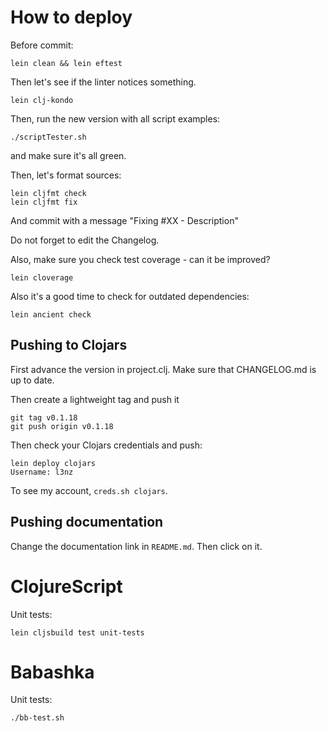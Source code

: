 # How to deploy

Before commit:

	lein clean && lein eftest

Then let's see if the linter notices something.

	lein clj-kondo

Then, run the  new version with all script examples:

	./scriptTester.sh

and make sure it's all green.

Then, let's format sources:

	lein cljfmt check
	lein cljfmt fix

And commit with a message "Fixing #XX - Description"

Do not forget to edit the Changelog.

Also, make sure you check test coverage - can it be improved?

	lein cloverage

Also it's a good time to check for outdated dependencies:

	lein ancient check


## Pushing to Clojars

First advance the version in project.clj. Make sure that CHANGELOG.md is up to date.

Then create a lightweight tag and push it

	git tag v0.1.18
 	git push origin v0.1.18


Then check your Clojars credentials and push:

	lein deploy clojars
	Username: l3nz
	

To see my account, `creds.sh clojars`.

## Pushing documentation

Change the documentation link in `README.md`. Then click on it.


# ClojureScript

Unit tests:

	lein cljsbuild test unit-tests

# Babashka

Unit tests:

	./bb-test.sh
